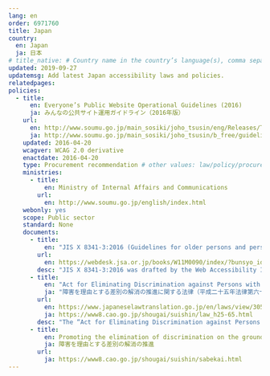 ```yaml
---
lang: en
order: 6971760
title: Japan
country:
  en: Japan
  ja: 日本
# title_native: # Country name in the country’s language(s), comma separated. For Switzerland: Schweiz, Suisse, Svizzera, Svizra
updated: 2019-09-27
updatemsg: Add latest Japan accessibility laws and policies.
relatedpages:
policies:
  - title:
      en: Everyone’s Public Website Operational Guidelines (2016)
      ja: みんなの公共サイト運用ガイドライン（2016年版）
    url:
      en: http://www.soumu.go.jp/main_sosiki/joho_tsusin/eng/Releases/Telecommunications/160420_01.html
      ja: http://www.soumu.go.jp/main_sosiki/joho_tsusin/b_free/guideline.html
    updated: 2016-04-20
    wcagver: WCAG 2.0 derivative
    enactdate: 2016-04-20
    type: Procurement recommendation # other values: law/policy/procurement
    ministries:
      - title:
          en: Ministry of Internal Affairs and Communications
        url:
          en: http://www.soumu.go.jp/english/index.html
    webonly: yes
    scope: Public sector
    standard: None
    documents:
      - title:
          en: "JIS X 8341-3:2016 (Guidelines for older persons and persons with disabilities - Information and communications equipment, software and services - Part 3: Web content)"
        url:
          en: https://webdesk.jsa.or.jp/books/W11M0090/index/?bunsyo_id=JIS+X+8341-3%3A2016
        desc: "JIS X 8341-3:2016 was drafted by the Web Accessibility Infrastructure Committee (WAIC). Compliance with the standard is voluntary. However, the Ministry of Internal Affairs and Communications recommends that the public sector comply with this standard by using “Everyone’s Public Website Operational Guidelines (2016)”."
      - title:
          en: "Act for Eliminating Discrimination against Persons with Disabilities"
          ja: "障害を理由とする差別の解消の推進に関する法律（平成二十五年法律第六十五号)"
        url:
          en: https://www.japaneselawtranslation.go.jp/en/laws/view/3052/en
          ja: https://www8.cao.go.jp/shougai/suishin/law_h25-65.html
        desc: "The “Act for Eliminating Discrimination against Persons with Disabilities” enforced on April 1st 2016 also exists. However, it doesn't refer to “Everyone’s Public Website Operational Guidelines (2016)” and “JIS X 8341-3:2016” specifically."
      - title:
          en: Promoting the elimination of discrimination on the grounds of disability
          ja: 障害を理由とする差別の解消の推進
        url:
          ja: https://www8.cao.go.jp/shougai/suishin/sabekai.html
---
```

